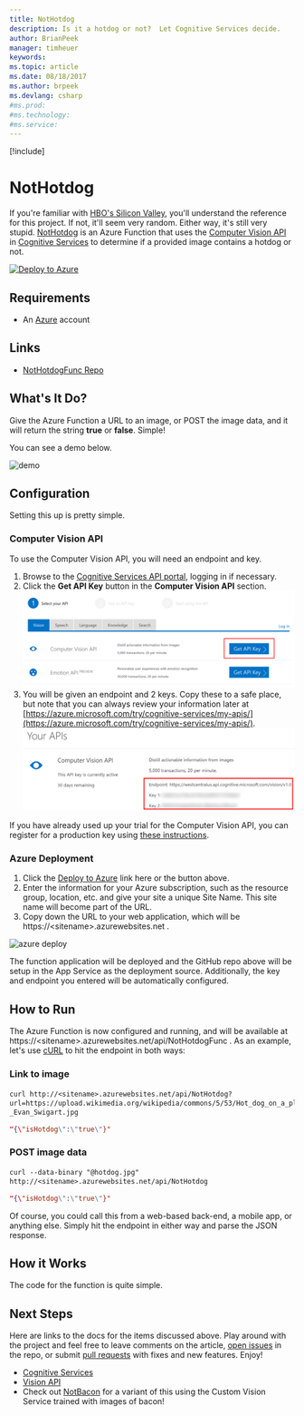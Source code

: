 ```yaml
---
title: NotHotdog
description: Is it a hotdog or not?  Let Cognitive Services decide.
author: BrianPeek
manager: timheuer
keywords: 
ms.topic: article
ms.date: 08/18/2017
ms.author: brpeek
ms.devlang: csharp
#ms.prod:
#ms.technology:
#ms.service:
---
```


[!include[](includes/header.md)]

# NotHotdog
If you're familiar with [HBO's Silicon Valley](http://www.hbo.com/silicon-valley), you'll understand the reference for this project.  If not, it'll seem very random.  Either way, it's still very stupid.  [NotHotdog](https://github.com/BrianPeek/NotHotdogFunc) is an Azure Function that uses the [Computer Vision API](https://docs.microsoft.com/azure/cognitive-services/computer-vision/) in [Cognitive Services](https://docs.microsoft.com/azure/cognitive-services/) to determine if a provided image contains a hotdog or not.

[![Deploy to Azure](http://azuredeploy.net/deploybutton.png)](https://azuredeploy.net/?repository=https://github.com/BrianPeek/NotHotdogFunc)

## Requirements
* An [Azure](https://azure.microsoft.com/en-us/free/) account

## Links
* [NotHotdogFunc Repo](https://github.com/BrianPeek/NotHotdogFunc)

## What's It Do?
Give the Azure Function a URL to an image, or POST the image data, and it will return the string **true** or **false**.  Simple!

You can see a demo below.

![demo](media/nothotdog/demo.gif)

## Configuration
Setting this up is pretty simple.

### Computer Vision API
To use the Computer Vision API, you will need an endpoint and key.

1. Browse to the [Cognitive Services API portal](https://azure.microsoft.com/try/cognitive-services/my-apis/), logging in if necessary.
1. Click the **Get API Key** button in the **Computer Vision API** section.
   ![get api key](media/nothotdog/get-api-key.png)
1. You will be given an endpoint and 2 keys.  Copy these to a safe place, but note that you can always review your information later at [https://azure.microsoft.com/try/cognitive-services/my-apis/](https://azure.microsoft.com/try/cognitive-services/my-apis/).
   ![api key](media/nothotdog/api-key.png)

If you have already used up your trial for the Computer Vision API, you can register for a production key using [these instructions](https://docs.microsoft.com/azure/cognitive-services/cognitive-services-apis-create-account).

### Azure Deployment
1. Click the [Deploy to Azure](http://azuredeploy.net/?repository=https://github.com/BrianPeek/NotHotdogFunc) link here or the button above.
1. Enter the information for your Azure subscription, such as the resource group, location, etc. and give your site a unique Site Name.  This site name will become part of the URL.
1. Copy down the URL to your web application, which will be https://&lt;sitename&gt;.azurewebsites.net .

![azure deploy](media/nothotdog/azure-deploy.png)

The function application will be deployed and the GitHub repo above will be setup in the App Service as the deployment source.  Additionally, the key and endpoint you entered will be automatically configured.

## How to Run
The Azure Function is now configured and running, and will be available at https://&lt;sitename&gt;.azurewebsites.net/api/NotHotdogFunc .  As an example, let's use [cURL](https://curl.haxx.se/) to hit the endpoint in both ways:

### Link to image
```
curl http://<sitename>.azurewebsites.net/api/NotHotdog?url=https://upload.wikimedia.org/wikipedia/commons/5/53/Hot_dog_on_a_plate_-_Evan_Swigart.jpg
```

```json
"{\"isHotdog\":\"true\"}"
```

### POST image data
```
curl --data-binary "@hotdog.jpg" http://<sitename>.azurewebsites.net/api/NotHotdog
```

```json
"{\"isHotdog\":\"true\"}"
```

Of course, you could call this from a web-based back-end, a mobile app, or anything else.  Simply hit the endpoint in either way and parse the JSON response.

## How it Works
The code for the function is quite simple.  

## Next Steps
Here are links to the docs for the items discussed above.  Play around with the project and feel free to leave comments on the article, [open issues](https://github.com/BrianPeek/NotHotdogFunc/issues) in the repo, or submit [pull requests](https://github.com/BrianPeek/NotHotdogFunc/pulls) with fixes and new features.  Enjoy!

* [Cognitive Services](https://docs.microsoft.com/azure/cognitive-services/)
* [Vision API](https://docs.microsoft.com/azure/cognitive-services/computer-vision/)
* Check out [NotBacon](/nothotdog) for a variant of this using the Custom Vision Service trained with images of bacon!
